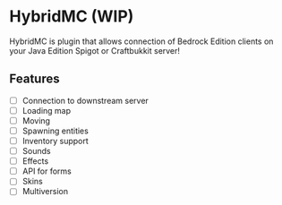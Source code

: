 # HybridMC (WIP)
HybridMC is plugin that allows connection of Bedrock Edition clients on your Java Edition Spigot or Craftbukkit server!

## Features
- [ ] Connection to downstream server
- [ ] Loading map
- [ ] Moving
- [ ] Spawning entities
- [ ] Inventory support
- [ ] Sounds
- [ ] Effects
- [ ] API for forms
- [ ] Skins
- [ ] Multiversion